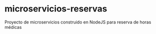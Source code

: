 # microservicios-reservas
Proyecto de microservicios construido en NodeJS para reserva de horas médicas
